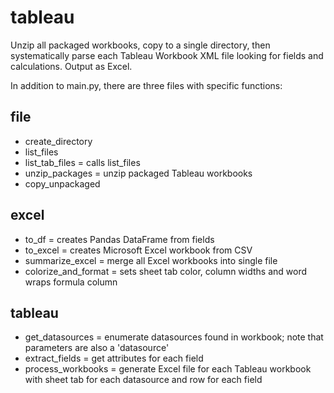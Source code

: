 # tableau
<p>Unzip all packaged workbooks, copy to a single directory, then systematically parse each Tableau Workbook XML file looking for fields and calculations. Output as Excel.

<p>In addition to main.py, there are three files with specific functions:

<h2>file</h2>
<ul>
  <li>create_directory
  <li>list_files
  <li>list_tab_files = calls list_files
  <li>unzip_packages = unzip packaged Tableau workbooks
  <li>copy_unpackaged
</ul>

<h2>excel</h2>
<ul>
  <li>to_df = creates Pandas DataFrame from fields
  <li>to_excel = creates Microsoft Excel workbook from CSV
  <li>summarize_excel = merge all Excel workbooks into single file
  <li>colorize_and_format = sets sheet tab color, column widths and word wraps formula column
</ul>

<h2>tableau</h2>
<ul>
  <li>get_datasources = enumerate datasources found in workbook; note that parameters are also a 'datasource'
  <li>extract_fields = get attributes for each field
  <li>process_workbooks = generate Excel file for each Tableau workbook with sheet tab for each datasource and row for each field
</ul>
